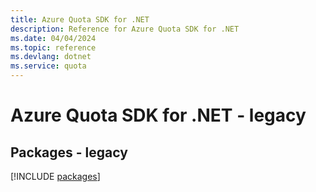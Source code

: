 ```yaml
---
title: Azure Quota SDK for .NET
description: Reference for Azure Quota SDK for .NET
ms.date: 04/04/2024
ms.topic: reference
ms.devlang: dotnet
ms.service: quota
---
```

# Azure Quota SDK for .NET - legacy
## Packages - legacy
[!INCLUDE [packages](quota-index.md)]